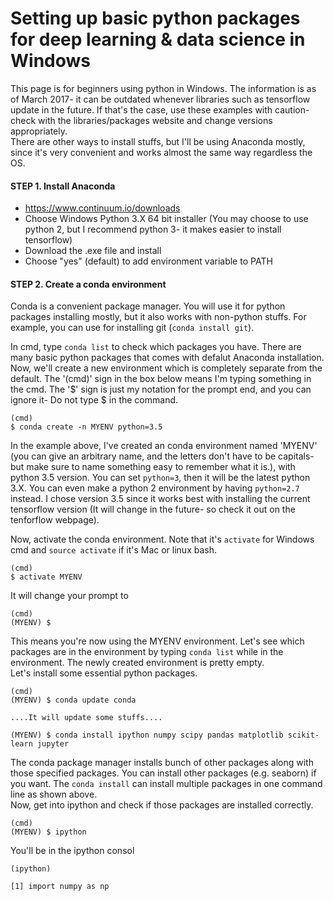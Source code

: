 # Setting up basic python packages for deep learning & data science in Windows    
This page is for beginners using python in Windows. The information is as of March 2017- it can be outdated whenever libraries such as tensorflow update in the future. If that's the case, use these examples with caution- check with the libraries/packages website and change versions appropriately.  
There are other ways to install stuffs, but I'll be using Anaconda mostly, since it's very convenient and works almost the same way regardless the OS.

#### STEP 1. Install Anaconda
- https://www.continuum.io/downloads   
- Choose Windows Python 3.X 64 bit installer (You may choose to use python 2, but I recommend python 3- it makes easier to install tensorflow)
- Download the .exe file and install
- Choose "yes" (default) to add environment variable to PATH

#### STEP 2. Create a conda environment
Conda is a convenient package manager. You will use it for python packages installing mostly, but it also works with non-python stuffs. For example, you can use for installing git (`conda install git`).    

In cmd, type `conda list` to check which packages you have. There are many basic python packages that comes with defalut Anaconda installation.     
Now, we'll create a new environment which is completely separate from the default. The '(cmd)' sign in the box below means I'm typing something in the cmd. The '$' sign is just my notation for the prompt end, and you can ignore it- Do not type $ in the command.
```
(cmd)
$ conda create -n MYENV python=3.5
```
In the example above, I've created an conda environment named 'MYENV' (you can give an arbitrary name, and the letters don't have to be capitals- but make sure to name something easy to remember what it is.), with python 3.5 version. You can set `python=3`, then it will be the latest python 3.X. You can even make a python 2 environment by having `python=2.7` instead. I chose version 3.5 since it works best with installing the current tensorflow version (It will change in the future- so check it out on the tenforflow webpage).    

Now, activate the conda environment. Note that it's `activate` for Windows cmd and `source activate` if it's Mac or linux bash.
```
(cmd)
$ activate MYENV
```
It will change your prompt to
```
(cmd)
(MYENV) $
```
This means you're now using the MYENV environment. Let's see which packages are in the environment by typing `conda list` while in the environment. The newly created environment is pretty empty.    
Let's install some essential python packages.
```
(cmd)
(MYENV) $ conda update conda

....It will update some stuffs....

(MYENV) $ conda install ipython numpy scipy pandas matplotlib scikit-learn jupyter
```
The conda package manager installs bunch of other packages along with those specified packages. You can install other packages (e.g. seaborn) if you want. The `conda install` can install multiple packages in one command line as shown above.     
Now, get into ipython and check if those packages are installed correctly.
```
(cmd)
(MYENV) $ ipython
```
You'll be in the ipython consol
```
(ipython)

[1] import numpy as np
```
